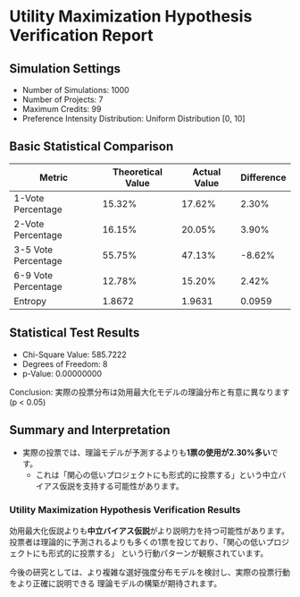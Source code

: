 # Utility Maximization Hypothesis Verification Report

## Simulation Settings

- Number of Simulations: 1000
- Number of Projects: 7
- Maximum Credits: 99
- Preference Intensity Distribution: Uniform Distribution [0, 10]

## Basic Statistical Comparison

| Metric | Theoretical Value | Actual Value | Difference |
|---|---|---|---|
| 1-Vote Percentage | 15.32% | 17.62% | 2.30% |
| 2-Vote Percentage | 16.15% | 20.05% | 3.90% |
| 3-5 Vote Percentage | 55.75% | 47.13% | -8.62% |
| 6-9 Vote Percentage | 12.78% | 15.20% | 2.42% |
| Entropy | 1.8672 | 1.9631 | 0.0959 |

## Statistical Test Results

- Chi-Square Value: 585.7222
- Degrees of Freedom: 8
- p-Value: 0.00000000

Conclusion: 実際の投票分布は効用最大化モデルの理論分布と有意に異なります (p < 0.05)

## Summary and Interpretation

- 実際の投票では、理論モデルが予測するよりも**1票の使用が2.30%多い**です。
  - これは「関心の低いプロジェクトにも形式的に投票する」という中立バイアス仮説を支持する可能性があります。

### Utility Maximization Hypothesis Verification Results

効用最大化仮説よりも**中立バイアス仮説**がより説明力を持つ可能性があります。
投票者は理論的に予測されるよりも多くの1票を投じており、「関心の低いプロジェクトにも形式的に投票する」
という行動パターンが観察されています。

今後の研究としては、より複雑な選好強度分布モデルを検討し、実際の投票行動をより正確に説明できる
理論モデルの構築が期待されます。
